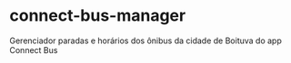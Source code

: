 # connect-bus-manager

Gerenciador paradas e horários dos ônibus da cidade de Boituva do app Connect Bus
